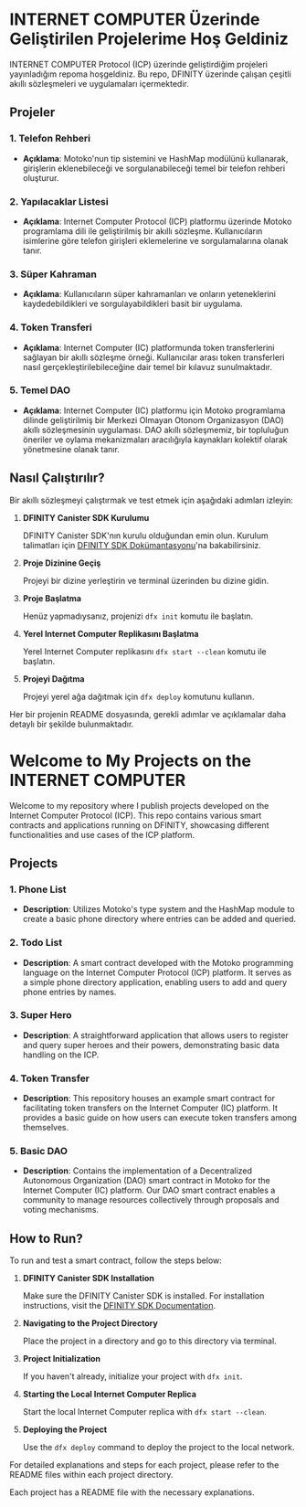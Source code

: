 # INTERNET COMPUTER Üzerinde Geliştirilen Projelerime Hoş Geldiniz

INTERNET COMPUTER Protocol (ICP) üzerinde geliştirdiğim projeleri yayınladığım repoma hoşgeldiniz. Bu repo, DFINITY üzerinde çalışan çeşitli akıllı sözleşmeleri ve uygulamaları içermektedir.

## Projeler

### **1. Telefon Rehberi**

- **Açıklama**: Motoko'nun tip sistemini ve HashMap modülünü kullanarak, girişlerin eklenebileceği ve sorgulanabileceği temel bir telefon rehberi oluşturur.

### **2. Yapılacaklar Listesi**

- **Açıklama**: Internet Computer Protocol (ICP) platformu üzerinde Motoko programlama dili ile geliştirilmiş bir akıllı sözleşme. Kullanıcıların isimlerine göre telefon girişleri eklemelerine ve sorgulamalarına olanak tanır.

### **3. Süper Kahraman**

- **Açıklama**: Kullanıcıların süper kahramanları ve onların yeteneklerini kaydedebildikleri ve sorgulayabildikleri basit bir uygulama.

### **4. Token Transferi**

- **Açıklama**: Internet Computer (IC) platformunda token transferlerini sağlayan bir akıllı sözleşme örneği. Kullanıcılar arası token transferleri nasıl gerçekleştirilebileceğine dair temel bir kılavuz sunulmaktadır.

### **5. Temel DAO**

- **Açıklama**: Internet Computer (IC) platformu için Motoko programlama dilinde geliştirilmiş bir Merkezi Olmayan Otonom Organizasyon (DAO) akıllı sözleşmesinin uygulaması. DAO akıllı sözleşmemiz, bir topluluğun öneriler ve oylama mekanizmaları aracılığıyla kaynakları kolektif olarak yönetmesine olanak tanır.

## Nasıl Çalıştırılır?

Bir akıllı sözleşmeyi çalıştırmak ve test etmek için aşağıdaki adımları izleyin:

1. **DFINITY Canister SDK Kurulumu**
   
   DFINITY Canister SDK'nın kurulu olduğundan emin olun. Kurulum talimatları için [DFINITY SDK Dokümantasyonu](https://sdk.dfinity.org/docs/quickstart/local-quickstart.html)'na bakabilirsiniz.

2. **Proje Dizinine Geçiş**
   
   Projeyi bir dizine yerleştirin ve terminal üzerinden bu dizine gidin.

3. **Proje Başlatma**
   
   Henüz yapmadıysanız, projenizi `dfx init` komutu ile başlatın.

4. **Yerel Internet Computer Replikasını Başlatma**
   
   Yerel Internet Computer replikasını `dfx start --clean` komutu ile başlatın.

5. **Projeyi Dağıtma**
   
   Projeyi yerel ağa dağıtmak için `dfx deploy` komutunu kullanın.

Her bir projenin README dosyasında, gerekli adımlar ve açıklamalar daha detaylı bir şekilde bulunmaktadır.


# Welcome to My Projects on the INTERNET COMPUTER

Welcome to my repository where I publish projects developed on the Internet Computer Protocol (ICP). This repo contains various smart contracts and applications running on DFINITY, showcasing different functionalities and use cases of the ICP platform.

## Projects

### **1. Phone List**

- **Description**: Utilizes Motoko's type system and the HashMap module to create a basic phone directory where entries can be added and queried.

### **2. Todo List**

- **Description**: A smart contract developed with the Motoko programming language on the Internet Computer Protocol (ICP) platform. It serves as a simple phone directory application, enabling users to add and query phone entries by names.

### **3. Super Hero**

- **Description**: A straightforward application that allows users to register and query super heroes and their powers, demonstrating basic data handling on the ICP.

### **4. Token Transfer**

- **Description**: This repository houses an example smart contract for facilitating token transfers on the Internet Computer (IC) platform. It provides a basic guide on how users can execute token transfers among themselves.

### **5. Basic DAO**

- **Description**: Contains the implementation of a Decentralized Autonomous Organization (DAO) smart contract in Motoko for the Internet Computer (IC) platform. Our DAO smart contract enables a community to manage resources collectively through proposals and voting mechanisms.

## How to Run?

To run and test a smart contract, follow the steps below:

1. **DFINITY Canister SDK Installation**
   
   Make sure the DFINITY Canister SDK is installed. For installation instructions, visit the [DFINITY SDK Documentation](https://sdk.dfinity.org/docs/quickstart/local-quickstart.html).

2. **Navigating to the Project Directory**
   
   Place the project in a directory and go to this directory via terminal.

3. **Project Initialization**
   
   If you haven't already, initialize your project with `dfx init`.

4. **Starting the Local Internet Computer Replica**
   
   Start the local Internet Computer replica with `dfx start --clean`.

5. **Deploying the Project**
   
   Use the `dfx deploy` command to deploy the project to the local network.

For detailed explanations and steps for each project, please refer to the README files within each project directory.

Each project has a README file with the necessary explanations.




